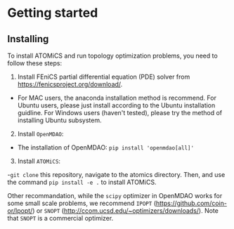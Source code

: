 Getting started
===============

Installing
----------
To install ATOMiCS and run topology optimization problems, you need to follow these steps:

1.  Install FEniCS partial differential equation (PDE) solver from https://fenicsproject.org/download/. 

  - For MAC users, the anaconda installation method is recommend.
    For Ubuntu users, please just install according to the Ubuntu installation guidline.
    For Windows users (haven't tested), please try the method of installing Ubuntu subsystem.

2. Install ``OpenMDAO``:

 - The installation of OpenMDAO: ``pip install 'openmdao[all]'``

3. Install ``ATOMiCS``:

  -``git clone`` this repository, navigate to the atomics directory. 
  Then, and use the command ``pip install -e .`` to install ATOMiCS.

Other recommandation, while the ``scipy`` optimizer in OpenMDAO works for some small scale problems, we recommend `IPOPT` (https://github.com/coin-or/Ipopt/) or `SNOPT` (http://ccom.ucsd.edu/~optimizers/downloads/).
Note that ``SNOPT`` is a commercial optimizer.
